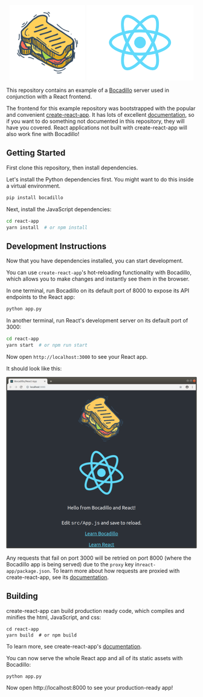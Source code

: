 <p align="center">
<img src="https://github.com/bocadilloproject/react-example/raw/master/react-app/src/bocadillo.png" height="200px"/>
<img src="https://github.com/bocadilloproject/react-example/raw/master/react-app/src/logo.svg?sanitize=true" height="200px"/>
</p>

This repository contains an example of a [Bocadillo](https://github.com/bocadilloproject/bocadillo) server used in conjunction with a React frontend.

The frontend for this example repository was bootstrapped with the popular and convenient [create-react-app](https://facebook.github.io/create-react-app/). It has lots of excellent [documentation](https://facebook.github.io/create-react-app/docs/getting-started), so if you want to do something not documented in this repository, they will have you covered. React applications not built with create-react-app will also work fine with Bocadillo!

## Getting Started
First clone this repository, then install dependencies.

Let's install the Python dependencies first. You might want to do this inside a virtual environment.

```bash
pip install bocadillo
```

Next, install the JavaScript dependencies:

```bash
cd react-app
yarn install  # or npm install
```

## Development Instructions

Now that you have dependencies installed, you can start development.

You can use `create-react-app`'s hot-reloading functionality with Bocadillo, which allows you to make changes and instantly see them in the browser.

In one terminal, run Bocadillo on its default port of 8000 to expose its API endpoints to the React app:

```bash
python app.py
```

In another terminal, run React's development server on its default port of 3000:

```bash
cd react-app
yarn start  # or npm run start
```

Now open `http://localhost:3000` to see your React app.

It should look like this:
<p align="center">
<a href="https://github.com/bocadilloproject/react-example/raw/master/screenshot.png">
<img src="https://github.com/bocadilloproject/react-example/raw/master/screenshot.png"/>
</a>
</p>


Any requests that fail on port 3000 will be retried on port 8000 (where the Bocadillo app is being served) due to the `proxy` key in`react-app/package.json`. To learn more about how requests are proxied with create-react-app, see its [documentation](https://facebook.github.io/create-react-app/docs/proxying-api-requests-in-development).

## Building

create-react-app can build production ready code, which compiles and minifies the html, JavaScript, and css:
```
cd react-app
yarn build  # or npm build
```

To learn more, see create-react-app's [documentation](https://facebook.github.io/create-react-app/docs/production-build).


You can now serve the whole React app and all of its static assets with Bocadillo:

```bash
python app.py
```

Now open http://localhost:8000 to see your production-ready app!
